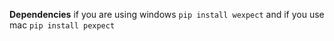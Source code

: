 **Dependencies**
if you are using windows
```pip install wexpect```
and if you use mac
```pip install pexpect```
